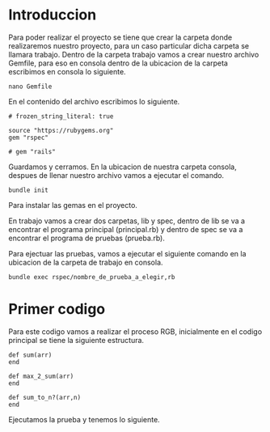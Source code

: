 # Introduccion
Para poder realizar el proyecto se tiene que crear la carpeta donde realizaremos nuestro proyecto, para un caso particular dicha carpeta se llamara trabajo. Dentro de la carpeta trabajo vamos a crear nuestro archivo Gemfile, para eso en consola dentro de la ubicacion de la carpeta escribimos en consola lo siguiente.

```
nano Gemfile
```
En el contenido del archivo escribimos lo siguiente.
```
# frozen_string_literal: true

source "https://rubygems.org"
gem "rspec"

# gem "rails"
```
Guardamos y cerramos. En la ubicacion de nuestra carpeta consola, despues de llenar nuestro archivo vamos a ejecutar el comando.
```
bundle init
```
Para instalar las gemas en el proyecto.

En trabajo vamos a crear dos carpetas, lib y spec, dentro de lib se va a encontrar el programa principal (principal.rb) y dentro de spec se va a encontrar el programa de pruebas (prueba.rb).

Para ejectuar las pruebas, vamos a ejecutar el siguiente comando en la ubicacion de la carpeta de trabajo en consola.
```
bundle exec rspec/nombre_de_prueba_a_elegir,rb
```

# Primer codigo
Para este codigo vamos a realizar el proceso RGB, inicialmente en el codigo principal se tiene la siguiente estructura.
```
def sum(arr)
end

def max_2_sum(arr)
end

def sum_to_n?(arr,n)
end
```
Ejecutamos la prueba y tenemos lo siguiente.


